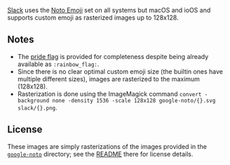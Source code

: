 [Slack](https://slack.com) uses the [Noto Emoji](https://www.google.com/get/noto/help/emoji/) set on all systems but macOS and ioOS and supports custom emoji as rasterized images up to 128x128.

## Notes

- The [pride flag](pride_flag.png) is provided for completeness despite being already available as `:rainbow_flag:`.
- Since there is no clear optimal custom emoji size (the builtin ones have multiple different sizes), images are rasterized to the maximum (128x128).
- Rasterization is done using the ImageMagick command `convert -background none -density 1536 -scale 128x128 google-noto/{}.svg slack/{}.png`.

## License

These images are simply rasterizations of the images provided in the [`google-noto`](../google-noto) directory; see the [README](../google-noto/README.md) there for license details.
